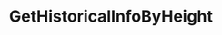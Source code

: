 ---
title: GetHistoricalInfoByHeight
excerpt: ''
api:
  file: consensus-chain-api.json
  operationId: get_staking-historical-info-height
deprecated: false
hidden: false
metadata:
  title: ''
  description: ''
  robots: index
next:
  description: ''
---
